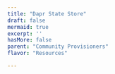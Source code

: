 ```yaml
---
title: "Dapr State Store"
draft: false
mermaid: true
excerpt: ''
hasMore: false
parent: "Community Provisioners"
flavor: "Resources"

---
```


